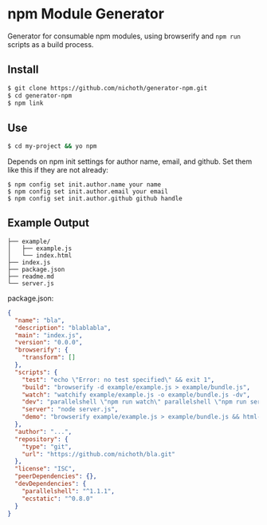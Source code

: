 # npm Module Generator #

Generator for consumable npm modules, using browserify and `npm run` scripts as a build process.

## Install ##

```bash
$ git clone https://github.com/nichoth/generator-npm.git
$ cd generator-npm
$ npm link
```

## Use ##

```bash
$ cd my-project && yo npm
```

Depends on npm init settings for author name, email, and github. Set them like this if they are not already:

```
$ npm config set init.author.name your name
$ npm config set init.author.email your email
$ npm config set init.author.github github handle
```

## Example Output

```
├── example/
│   ├── example.js
│   └── index.html
├── index.js
├── package.json
├── readme.md
└── server.js
```

package.json:

```json
{
  "name": "bla",
  "description": "blablabla",
  "main": "index.js",
  "version": "0.0.0",
  "browserify": {
    "transform": []
  },
  "scripts": {
    "test": "echo \"Error: no test specified\" && exit 1",
    "build": "browserify -d example/example.js > example/bundle.js",
    "watch": "watchify example/example.js -o example/bundle.js -dv",
    "dev": "parallelshell \"npm run watch\" parallelshell \"npm run server\"",
    "server": "node server.js",
    "demo": "browserify example/example.js > example/bundle.js && html-inline example/index.html | curl -sT- https://htmlb.in"
  },
  "author": "...",
  "repository": {
    "type": "git",
    "url": "https://github.com/nichoth/bla.git"
  },
  "license": "ISC",
  "peerDependencies": {},
  "devDependencies": {
    "parallelshell": "^1.1.1",
    "ecstatic": "^0.8.0"
  }
}
```
